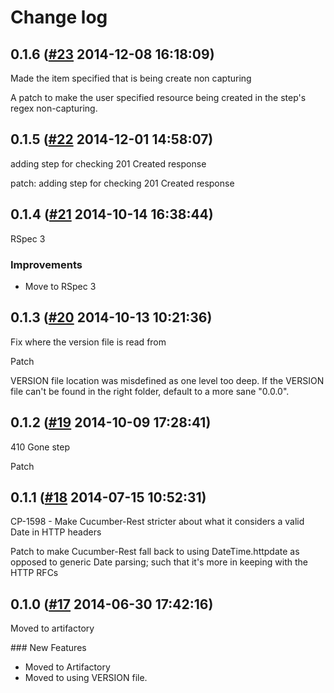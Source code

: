 # Change log

## 0.1.6 ([#23](https://git.mobcastdev.com/TEST/cucumber-rest/pull/23) 2014-12-08 16:18:09)

Made the item specified that is being create non capturing

A patch to make the user specified resource being created in the step's regex non-capturing.

## 0.1.5 ([#22](https://git.mobcastdev.com/TEST/cucumber-rest/pull/22) 2014-12-01 14:58:07)

adding step for checking 201 Created response

patch: adding step for checking 201 Created response

## 0.1.4 ([#21](https://git.mobcastdev.com/TEST/cucumber-rest/pull/21) 2014-10-14 16:38:44)

RSpec 3

### Improvements

- Move to RSpec 3

## 0.1.3 ([#20](https://git.mobcastdev.com/TEST/cucumber-rest/pull/20) 2014-10-13 10:21:36)

Fix where the version file is read from

Patch

VERSION file location was misdefined as one level too deep. If the VERSION file can't be found in the right folder, default to a more sane "0.0.0".

## 0.1.2 ([#19](https://git.mobcastdev.com/TEST/cucumber-rest/pull/19) 2014-10-09 17:28:41)

410 Gone step

Patch

## 0.1.1 ([#18](https://git.mobcastdev.com/TEST/cucumber-rest/pull/18) 2014-07-15 10:52:31)

CP-1598 - Make Cucumber-Rest stricter about what it considers a valid Date in HTTP headers

Patch to make Cucumber-Rest fall back to using DateTime.httpdate as opposed to generic Date parsing; such that it's more in keeping with the HTTP RFCs

## 0.1.0 ([#17](https://git.mobcastdev.com/TEST/cucumber-rest/pull/17) 2014-06-30 17:42:16)

Moved to artifactory

### New Features

- Moved to Artifactory
- Moved to using VERSION file.

